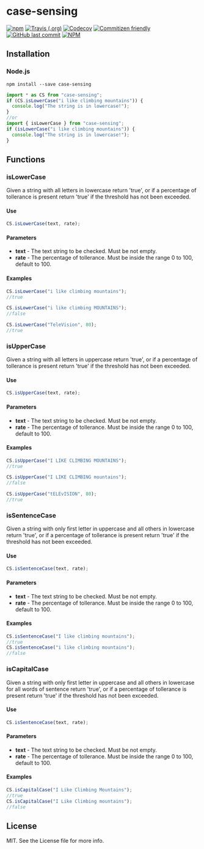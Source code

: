 # case-sensing

[![npm](https://img.shields.io/npm/v/case-sensing)](https://www.npmjs.com/package/case-sensing)
[![Travis (.org)](https://img.shields.io/travis/dbaccello/case-sensing)](https://travis-ci.com/github/dbaccello/case-sensing)
[![Codecov](https://img.shields.io/codecov/c/github/dbaccello/case-sensing)](https://codecov.io/gh/dbaccello/case-sensing)
[![Commitizen friendly](https://img.shields.io/badge/commitizen-friendly-brightgreen.svg)](http://commitizen.github.io/cz-cli/)
[![GitHub last commit](https://img.shields.io/github/last-commit/dbaccello/case-sensing)](https://github.com/dbaccello/case-sensing/commits/master)
[![NPM](https://img.shields.io/npm/l/case-sensing)](https://github.com/dbaccello/case-sensing/blob/master/License.md)

## Installation
### Node.js
```
npm install --save case-sensing
```

```javascript
import * as CS from "case-sensing";
if (CS.isLowerCase("i like climbing mountains")) {
  console.log("The string is in lowercase!");
}
//or
import { isLowerCase } from "case-sensing";
if (isLowerCase("i like climbing mountains")) {
  console.log("The string is in lowercase!");
}
```
## Functions

### isLowerCase

Given a string with all letters in lowercase return 'true', or if a percentage of tollerance is present return 'true' if the threshold has not been exceeded.

#### Use
```javascript
CS.isLowerCase(text, rate);
```

#### Parameters
* **text** - The text string to be checked. Must be not empty.
* **rate** - The percentage of tollerance. Must be inside the range 0 to 100, default to 100.

#### Examples
```javascript
CS.isLowerCase("i like climbing mountains");
//true

CS.isLowerCase("i like climbing MOUNTAINS");
//false

CS.isLowerCase("TeleVision", 80);
//true
```

### isUpperCase

Given a string with all letters in uppercase return 'true', or if a percentage of tollerance is present return 'true' if the threshold has not been exceeded.

#### Use
```javascript
CS.isUpperCase(text, rate);
```

#### Parameters
* **text** - The text string to be checked. Must be not empty.
* **rate** - The percentage of tollerance. Must be inside the range 0 to 100, default to 100.

#### Examples
```javascript
CS.isUpperCase("I LIKE CLIMBING MOUNTAINS");
//true

CS.isUpperCase("I LIKE CLIMBING mountains");
//false

CS.isUpperCase("tELEvISION", 80);
//true
```

### isSentenceCase

Given a string with only first letter in uppercase and all others in lowercase return 'true', or if a percentage of tollerance is present return 'true' if the threshold has not been exceeded.

#### Use
```javascript
CS.isSentenceCase(text, rate);
```

#### Parameters
* **text** - The text string to be checked. Must be not empty.
* **rate** - The percentage of tollerance. Must be inside the range 0 to 100, default to 100.

#### Examples
```javascript
CS.isSentenceCase("I like climbing mountains");
//true
CS.isSentenceCase("i like climbing mountains");
//false
```

### isCapitalCase

Given a string with only first letter in uppercase and all others in lowercase for all words of sentence return 'true', or if a percentage of tollerance is present return 'true' if the threshold has not been exceeded.

#### Use
```javascript
CS.isSentenceCase(text, rate);
```

#### Parameters
* **text** - The text string to be checked. Must be not empty.
* **rate** - The percentage of tollerance. Must be inside the range 0 to 100, default to 100.

#### Examples
```javascript
CS.isCapitalCase("I Like Climbing Mountains");
//true
CS.isCapitalCase("I Like Climbing mountains");
//false
```

## License
MIT. See the License file for more info.
